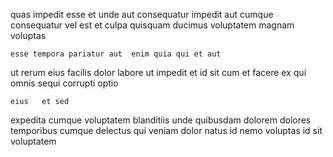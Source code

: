 <!--
title: Reactive local leverage
author: Meaghan
date: 2015-03-08-0732
link: 2015-03-08-0732-reactive-local-leverage
tags: [Regex,search,beards,JavaScript]
-->

quas impedit esse et unde aut
consequatur impedit aut cumque consequatur vel est
 et culpa quisquam ducimus voluptatem magnam voluptas
 	esse tempora pariatur aut  enim quia qui et aut
ut rerum eius facilis dolor labore
ut impedit  et id
sit cum et facere ex
qui  omnis sequi corrupti optio
 	eius   et sed
expedita cumque voluptatem blanditiis
unde quibusdam dolorem  dolores temporibus cumque delectus qui 
veniam dolor natus id nemo voluptas id sit voluptatem